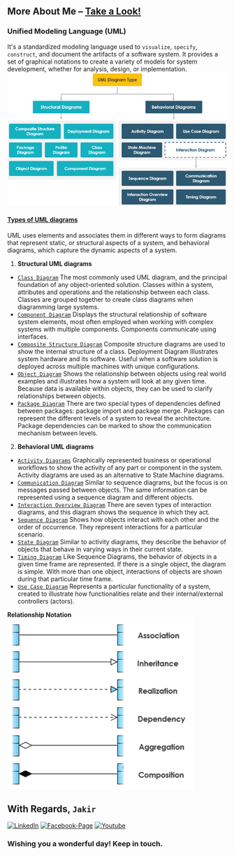 ## More About Me – [Take a Look!](http://www.mjakaria.me) 

### Unified Modeling Language (UML)
It's a standardized modeling language used to `visualize`, `specify`, `construct`, and document the artifacts of a software system. It provides a set of graphical notations to create a variety of models for system development, whether for analysis, design, or implementation.
![UML Diagram Types](/img/uml-diagram-types.png)

#### [Types of UML diagrams](https://www.lucidchart.com/pages/tutorial/uml)
UML uses elements and associates them in different ways to form diagrams that represent static, or structural aspects of a system, and behavioral diagrams, which capture the dynamic aspects of a system.

1. **Structural UML diagrams**
- [`Class Diagram`](https://www.lucidchart.com/pages/uml-class-diagram) The most commonly used UML diagram, and the principal foundation of any object-oriented solution. Classes within a system, attributes and operations and the relationship between each class. Classes are grouped together to create class diagrams when diagramming large systems.
- [`Component Diagram`](https://www.lucidchart.com/pages/uml-component-diagram) Displays the structural relationship of software system elements, most often employed when working with complex systems with multiple components. Components communicate using interfaces.
- [`Composite Structure Diagram`](https://www.lucidchart.com/pages/uml-composite-structure-diagram) Composite structure diagrams are used to show the internal structure of a class.
Deployment Diagram Illustrates system hardware and its software. Useful when a software solution is deployed across multiple machines with unique configurations.
- [`Object Diagram`](https://www.lucidchart.com/pages/uml-deployment-diagram) Shows the relationship between objects using real world examples and illustrates how a system will look at any given time. Because data is available within objects, they can be used to clarify relationships between objects.
- [`Package Diagram`](https://www.lucidchart.com/pages/uml-package-diagram) There are two special types of dependencies defined between packages: package import and package merge. Packages can represent the different levels of a system to reveal the architecture. Package dependencies can be marked to show the communication mechanism between levels.

2. **Behavioral UML diagrams**
- [`Activity Diagrams`](https://www.lucidchart.com/pages/uml-activity-diagram) Graphically represented business or operational workflows to show the activity of any part or component in the system. Activity diagrams are used as an alternative to State Machine diagrams.
- [`Communication Diagram`](https://www.lucidchart.com/pages/uml-communication-diagram) Similar to sequence diagrams, but the focus is on messages passed between objects. The same information can be represented using a sequence diagram and different objects.
- [`Interaction Overview Diagram`](https://www.lucidchart.com/pages/uml-interaction-diagram) There are seven types of interaction diagrams, and this diagram shows the sequence in which they act.
- [`Sequence Diagram`](https://www.lucidchart.com/pages/uml-sequence-diagram) Shows how objects interact with each other and the order of occurrence. They represent interactions for a particular scenario.
- [`State Diagram`](https://www.lucidchart.com/pages/uml-state-machine-diagram) Similar to activity diagrams, they describe the behavior of objects that behave in varying ways in their current state.
- [`Timing Diagram`](https://www.lucidchart.com/pages/uml-timing-diagram) Like Sequence Diagrams, the behavior of objects in a given time frame are represented. If there is a single object, the diagram is simple. With more than one object, interactions of objects are shown during that particular time frame.
- [`Use Case Diagram`](https://www.lucidchart.com/pages/uml-use-case-diagram) Represents a particular functionality of a system, created to illustrate how functionalities relate and their internal/external controllers (actors).

**Relationship Notation**
![Relationship Notation](/img/relationship.png)

## With Regards, `Jakir`

[![LinkedIn][linkedin-shield-jakir]][linkedin-url-jakir]
[![Facebook-Page][facebook-shield-jakir]][facebook-url-jakir]
[![Youtube][youtube-shield-jakir]][youtube-url-jakir]

### Wishing you a wonderful day! Keep in touch.

<!-- Personal profile -->

[linkedin-shield-jakir]: https://img.shields.io/badge/linkedin-%230077B5.svg?style=for-the-badge&logo=linkedin&logoColor=white
[linkedin-url-jakir]: https://www.linkedin.com/in/jakir-ruet/
[facebook-shield-jakir]: https://img.shields.io/badge/Facebook-%231877F2.svg?style=for-the-badge&logo=Facebook&logoColor=white
[facebook-url-jakir]: https://www.facebook.com/jakir.ruet/
[youtube-shield-jakir]: https://img.shields.io/badge/YouTube-%23FF0000.svg?style=for-the-badge&logo=YouTube&logoColor=white
[youtube-url-jakir]: https://www.youtube.com/@mjakaria-ruet/featured
